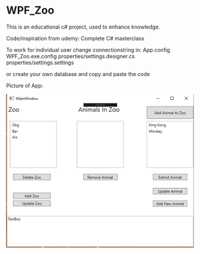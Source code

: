 # WPF_Zoo

This is an educational c# project, used to enhance knowledge. 

Code/inspiration from udemy: Complete C# masterclass

To work for individual user change connectionstring in:
App.config
WPF_Zoo.exe.config
properties/settings.designer.cs
properties/settings.settings

or create your own database and copy and paste the code

Picture of App:

![ApplicationPicture](image/ApplicationPicture.PNG)
